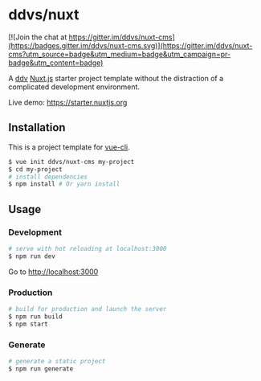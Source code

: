 # ddvs/nuxt

[![Join the chat at https://gitter.im/ddvs/nuxt-cms](https://badges.gitter.im/ddvs/nuxt-cms.svg)](https://gitter.im/ddvs/nuxt-cms?utm_source=badge&utm_medium=badge&utm_campaign=pr-badge&utm_content=badge)

A [ddv](https://github.com/ddvjs/ddv) [Nuxt.js](https://github.com/nuxt/nuxt.js) starter project template without the distraction of a complicated development environment.

Live demo: https://starter.nuxtjs.org

## Installation

This is a project template for [vue-cli](https://github.com/vuejs/vue-cli).

``` bash
$ vue init ddvs/nuxt-cms my-project  
$ cd my-project                     
# install dependencies
$ npm install # Or yarn install
```

## Usage

### Development

``` bash
# serve with hot reloading at localhost:3000
$ npm run dev
```

Go to [http://localhost:3000](http://localhost:3000)

### Production

``` bash
# build for production and launch the server
$ npm run build
$ npm start
```

### Generate

``` bash
# generate a static project
$ npm run generate
```
